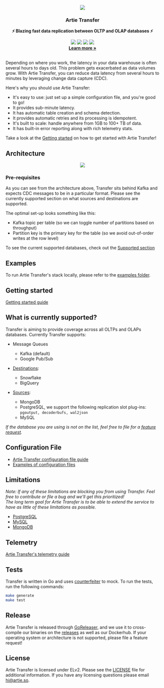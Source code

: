 <div align="center">
  <img src="https://user-images.githubusercontent.com/4412200/201717557-17c79b66-2303-4141-bea2-87382fb02613.png" />
  <h3>Artie Transfer</h3>
  <p><b>⚡️ Blazing fast data replication between OLTP and OLAP databases ⚡️</b></p>
  <a href="https://artie.so/slack"><img src="https://img.shields.io/badge/slack-@artie-blue.svg?logo=slack"/></a>
  <a href="https://docs.artie.so/running-transfer/overview"><img src="https://user-images.githubusercontent.com/4412200/226736695-6b8b9abd-c227-41c7-89a1-805a04c90d08.png"/></a>
  <a href="https://github.com/artie-labs/transfer/blob/master/LICENSE.txt"><img src="https://user-images.githubusercontent.com/4412200/201544613-a7197bc4-8b61-4fc5-bf09-68ee10133fd7.svg"/></a>
  <img src="https://github.com/artie-labs/transfer/actions/workflows/gha-go-test.yml/badge.svg"/>
  <br/>
  <b><a target="_blank" href="https://artie.so" >Learn more »</a></b>
</div>
<br/>

Depending on where you work, the latency in your data warehouse is often several hours to days old. This problem gets exacerbated as data volumes grow. With Artie Transfer, you can reduce data latency from several hours to minutes by leveraging change data capture (CDC).

Here's why you should use Artie Transfer:

- It's easy to use: just set up a simple configuration file, and you're good to go!
- It provides sub-minute latency.
- It has automatic table creation and schema detection.
- It provides automatic retries and its processing is idempotent.
- It's built to scale: handle anywhere from 1GB to 100+ TB of data.
- It has built-in error reporting along with rich telemetry stats.

Take a look at the [Getting started](#getting-started) on how to get started with Artie Transfer!

## Architecture
<div align="center">
  <img src="https://user-images.githubusercontent.com/4412200/201719978-d9659515-6305-440f-b14a-f5d577a15457.png"/>
</div>

### Pre-requisites
As you can see from the architecture above, Transfer sits behind Kafka and expects CDC messages to be in a particular format. Please see the currently supported section on what sources and destinations are supported.

The optimal set-up looks something like this:
* Kafka topic per table (so we can toggle number of partitions based on throughput)
* Partition key is the primary key for the table (so we avoid out-of-order writes at the row level)

To see the current supported databases, check out the [Supported section](#what-is-currently-supported)

## Examples

To run Artie Transfer's stack locally, please refer to the [examples folder](https://github.com/artie-labs/transfer/tree/master/examples).

## <a name="getting-started"></a>Getting started

[Getting started guide](https://docs.artie.so/running-transfer/overview)

## What is currently supported?
Transfer is aiming to provide coverage across all OLTPs and OLAPs databases. Currently Transfer supports:

- Message Queues
  - Kafka (default)
  - Google Pub/Sub

- [Destinations](https://docs.artie.so/real-time-destinations/overview):
    - Snowflake
    - BigQuery

- [Sources](https://docs.artie.so/real-time-sources/overview):
    - MongoDB
    - PostgreSQL, we support the following replication slot plug-ins: `pgoutput, decoderbufs, wal2json`
    - MySQL

_If the database you are using is not on the list, feel free to file for a [feature request](https://github.com/artie-labs/transfer/issues/new)._

## Configuration File
* [Artie Transfer configuration file guide](https://docs.artie.so/running-transfer/options)
* [Examples of configuration files](https://docs.artie.so/running-transfer/examples)


## Limitations
_Note: If any of these limitations are blocking you from using Transfer. Feel free to contribute or file a bug and we'll get this prioritized!</br>
The long term goal for Artie Transfer is to be able to extend the service to have as little of these limitations as possible._

* [PostgreSQL](https://docs.artie.so/real-time-sources/postgresql#running-it-yourself)
* [MySQL](https://docs.artie.so/real-time-sources/mysql#running-it-yourself)
* [MongoDB](https://docs.artie.so/real-time-sources/mongodb#running-it-yourself)

## Telemetry

[Artie Transfer's telemetry guide](https://docs.artie.so/telemetry/overview)

## Tests
Transfer is written in Go and uses [counterfeiter](https://github.com/maxbrunsfeld/counterfeiter) to mock. 
To run the tests, run the following commands:

```sh
make generate
make test
```

## Release

Artie Transfer is released through [GoReleaser](https://goreleaser.com/), and we use it to cross-compile our binaries on the [releases](https://github.com/artie-labs/transfer/releases) as well as our Dockerhub. If your operating system or architecture is not supported, please file a feature request!

## License

Artie Transfer is licensed under ELv2. Please see the [LICENSE](https://github.com/artie-labs/transfer/blob/master/LICENSE.txt) file for additional information. If you have any licensing questions please email hi@artie.so.
